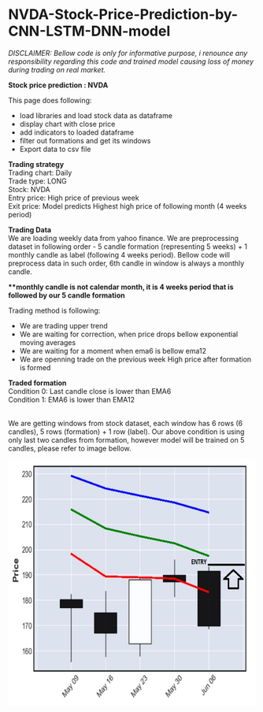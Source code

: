 # NVDA-Stock-Price-Prediction-by-CNN-LSTM-DNN-model
<i>DISCLAIMER:
Bellow code is only for informative purpose, i renounce any responsibility regarding this code and trained model causing loss of money during trading on real market.</i>

<b>Stock price prediction : NVDA</b>

This page does following:

- load libraries and load stock data as dataframe<br>
- display chart with close price<br>
- add indicators to loaded dataframe<br>
- filter out formations and get its windows<br>
- Export data to csv file<br>

<b>Trading strategy</b><br>
Trading chart: Daily<br>
Trade type: LONG<br>
Stock: NVDA<br>
Entry price: High price of previous week<br>
Exit price: Model predicts Highest high price of following month (4 weeks period)<br>

<b>Trading Data</b><br>
We are loading weekly data from yahoo finance. We are preprocessing dataset in following order - 5 candle formation (representing 5 weeks) + 1 monthly candle as label (following 4 weeks period). Bellow code will preprocess data in such order, 6th candle in window is always a monthly candle.

<b>**monthly candle is not calendar month, it is 4 weeks period that is followed by our 5 candle formation</b>

Trading method is following:

- We are trading upper trend
- We are waiting for correction, when price drops bellow exponential moving averages
- We are waiting for a moment when ema6 is bellow ema12
- We are openning trade on the previous week High price after formation is formed

<b>Traded formation</b><br>
Condition 0: Last candle close is lower than EMA6<br>
Condition 1: EMA6 is lower than EMA12<br><br>

We are getting windows from stock dataset, each window has 6 rows (6 candles), 5 rows (formation) + 1 row (label). Our above condition is using only last two candles from formation, however model will be trained on 5 candles, please refer to image bellow.

<img src='Formation_NVDA.jpg' width=600, height='500'>
